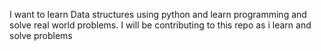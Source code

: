 I want to learn Data structures using python and learn programming and solve real world problems. I will be contributing to this repo as i learn and solve problems
